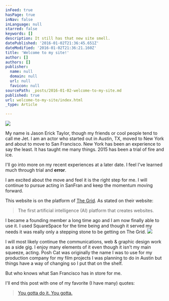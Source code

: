 ```yaml
---
inFeed: true
hasPage: true
inNav: false
inLanguage: null
starred: false
keywords: []
description: It still has that new site smell.
datePublished: '2016-01-02T21:36:45.651Z'
dateModified: '2016-01-02T21:36:21.160Z'
title: 'Welcome to my site!'
author: []
authors: []
publisher:
  name: null
  domain: null
  url: null
  favicon: null
sourcePath: _posts/2016-01-02-welcome-to-my-site.md
published: true
url: welcome-to-my-site/index.html
_type: Article

---
```

![](https://the-grid-user-content.s3-us-west-2.amazonaws.com/b2da2381-3df9-49d7-aab3-2654f7e4d41c.jpg)

My name is Jason Erick Taylor, though my friends or cool people tend to call me Jet. I am an actor who started out in Austin, TX, moved to New York and about to move to San Francisco.  New York has been an experience to say the least. It has taught me many things. 2015 has been a trial of fire and ice. 

I'll go into more on my recent experiences at a later date. I feel I've learned much through trial and **error**. 

I am excited about the move and feel it is the right step for me. I will continue to pursue acting in SanFran and keep the momentum moving forward.

This website is on the platform of [The Grid][0]. As stated on their website:

> The first artificial intelligence (AI) platform that creates websites.

I became a founding member a long time ago and I am now finally able to use it. I used SquareSpace for the time being and though it served my needs it was really only a stepping stone to be getting on The Grid. ![](https://the-grid-user-content.s3-us-west-2.amazonaws.com/3dfbaa38-b819-4d40-ba5b-99082ddc1ad1.png)

I will most likely continue the communications, web & graphic design work as a side gig. I enjoy many elements of it even though it isn't my main squeeze, acting. Posh Cat was originally the name I was to use for my production company for my film projects I was planning to do in Austin but things have a way of changing so I put that on the shelf. 

But who knows what San Francisco has in store for me. 

I'll end this post with one of my favorite (I have many) quotes:

> [You gotta do it. You gotta.][1]



[0]: https://thegrid.io/
[1]: https://www.youtube.com/watch?v=BurOF6X4EXc